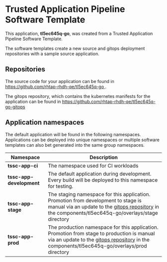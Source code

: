 # Trusted Application Pipeline Software Template

This application, **tl5ec645q-go**, was created from a Trusted Application Pipeline Software Template.

The software templates create a new source and gitops deployment repositories with a sample source application. 

## Repositories

The source code for your application can be found in [https://github.com/rhtap-rhdh-qe/tl5ec645q-go ](https://github.com/rhtap-rhdh-qe/tl5ec645q-go ).
 
The gitops repository, which contains the kubernetes manifests for the application can be found in 
[https://github.com/rhtap-rhdh-qe/tl5ec645q-go-gitops ](https://github.com/rhtap-rhdh-qe/tl5ec645q-go-gitops ) 

## Application namespaces 

The default application will be found in the following namespaces. Applications can be deployed into unique namespaces or multiple software templates can also bet generated into the same group namespaces.  

|  Namespace   |  Description   |  
| -------- | -------- |
| **tssc-app-ci** | The namespace used for CI workloads |
| **tssc-app-development** | The default application during development. Every build will be deployed to this namespace for testing. |
| **tssc-app-stage** | The staging namespace for this application. Promotion from development to stage is manual via an update to the [gitops repository](https://github.com/rhtap-rhdh-qe/tl5ec645q-go-gitops ) in the components/tl5ec645q-go/overlays/stage directory |
| **tssc-app-prod** | The production namespace for this application. Promotion from stage to production is manual via an update to the [gitops repository](https://github.com/rhtap-rhdh-qe/tl5ec645q-go-gitops ) in the components/tl5ec645q-go/overlays/prod directory |